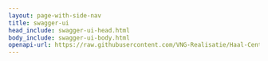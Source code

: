```yaml
---
layout: page-with-side-nav
title: swagger-ui
head_include: swagger-ui-head.html
body_include: swagger-ui-body.html
openapi-url: https://raw.githubusercontent.com/VNG-Realisatie/Haal-Centraal-Kadasterpersonen-bevragen/master/specificatie/genereervariant/openapi.yaml
---
```

<div id="swagger-ui"></div>

